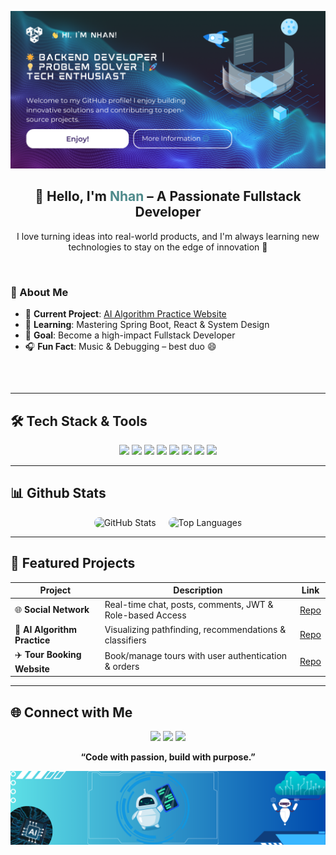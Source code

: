 ![Banner](https://raw.githubusercontent.com/NNTN32/NNTN32/main/Cover.png)

<h2 align="center">👋 Hello, I'm <span style="color: #4F8A8B;">Nhan</span> – A Passionate Fullstack Developer</h2>

<p align="center">I love turning ideas into real-world products, and I'm always learning new technologies to stay on the edge of innovation 🚀</p>

<br />

<section style="display: flex; align-items: center; justify-content: space-between; gap: 2rem; flex-wrap: wrap;">
  <div style="flex: 1; min-width: 280px;">
    <h3>🌟 About Me</h3>
    <ul>
      <li>🔭 <strong>Current Project</strong>: <a href="https://github.com/NNTN32/WebsiteAlgorithims" target="_blank">AI Algorithm Practice Website</a></li>
      <li>🌱 <strong>Learning</strong>: Mastering Spring Boot, React & System Design</li>
      <li>🎯 <strong>Goal</strong>: Become a high-impact Fullstack Developer</li>
      <li>🎧 <strong>Fun Fact</strong>: Music & Debugging – best duo 😄</li>
    </ul>
  </div>

  <div style="flex: 1; min-width: 280px;">
    <lottie-player src="https://assets6.lottiefiles.com/packages/lf20_kyu7xb1v.json" background="transparent" speed="1" loop autoplay style="width: 100%; max-width: 300px;"></lottie-player>
    <script src="https://cdn.jsdelivr.net/npm/@lottiefiles/lottie-player@latest/dist/lottie-player.js"></script>
  </div>
</section>

---

## 🛠️ Tech Stack & Tools

<p align="center">
  <img src="https://img.shields.io/badge/.NET-512BD4?style=for-the-badge&logo=dotnet&logoColor=white" />
  <img src="https://img.shields.io/badge/Spring Boot-6DB33F?style=for-the-badge&logo=springboot&logoColor=white" />
  <img src="https://img.shields.io/badge/Node.js-339933?style=for-the-badge&logo=nodedotjs&logoColor=white" />
  <img src="https://img.shields.io/badge/React.js-61DAFB?style=for-the-badge&logo=react&logoColor=black" />
  <img src="https://img.shields.io/badge/MySQL-4479A1?style=for-the-badge&logo=mysql&logoColor=white" />
  <img src="https://img.shields.io/badge/PostgreSQL-4169E1?style=for-the-badge&logo=postgresql&logoColor=white" />
  <img src="https://img.shields.io/badge/Git-181717?style=for-the-badge&logo=git&logoColor=white" />
  <img src="https://img.shields.io/badge/VS Code-007ACC?style=for-the-badge&logo=visualstudiocode&logoColor=white" />
</p>

---

## 📊 Github Stats

<div align="center" style="display: flex; justify-content: center; flex-wrap: wrap; gap: 20px;">
  <img src="https://github-readme-stats.vercel.app/api?username=NNTN32&show_icons=true&theme=tokyonight&count_private=true&hide_border=true" alt="GitHub Stats" style="max-width: 420px; border-radius: 10px;" />
  <img src="https://github-readme-stats.vercel.app/api/top-langs/?username=NNTN32&layout=compact&theme=tokyonight&hide_border=true" alt="Top Languages" style="max-width: 350px; border-radius: 10px;" />
</div>

---

## 🚀 Featured Projects

| Project | Description | Link |
|--------|-------------|------|
| 🌐 **Social Network** | Real-time chat, posts, comments, JWT & Role-based Access | [Repo](https://github.com/NNTN32/WebsiteSocialNetwork) |
| 🤖 **AI Algorithm Practice** | Visualizing pathfinding, recommendations & classifiers | [Repo](https://github.com/NNTN32/WebsiteAlgorithims) |
| ✈️ **Tour Booking Website** | Book/manage tours with user authentication & orders | [Repo](https://github.com/NNTN32/BookingTour) |

---

## 🌐 Connect with Me

<p align="center">
  <a href="mailto:masondaniel.dev@gmail.com"><img src="https://img.shields.io/badge/Gmail-D14836?style=for-the-badge&logo=gmail&logoColor=white" /></a>
  <a href="https://www.linkedin.com/in/masonnn"><img src="https://img.shields.io/badge/LinkedIn-0077B5?style=for-the-badge&logo=linkedin&logoColor=white" /></a>
  <a href="https://github.com/NNTN32"><img src="https://img.shields.io/badge/GitHub-181717?style=for-the-badge&logo=github&logoColor=white" /></a>
</p>

<p align="center">
  <b>“Code with passion, build with purpose.”</b>
</p>

![Footer](https://raw.githubusercontent.com/NNTN32/NNTN32/main/Footer1.png)
